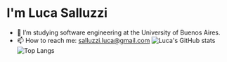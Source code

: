 # I'm Luca Salluzzi


- 👀 I’m studying software engineering at the University of Buenos Aires.
- 📫 How to reach me: salluzzi.luca@gmail.com
![Luca's GitHub stats](https://github-readme-stats.vercel.app/api?username=salluzziluca&show_icons=true&theme=tokyonight&count_private=true)
![Top Langs](https://github-readme-stats.vercel.app/api/top-langs/?username=salluzziluca)
<!---
salluzziluca/salluzziluca is a ✨ special ✨ repository because its `README.md` (this file) appears on your GitHub profile.
You can click the Preview link to take a look at your changes.
--->
